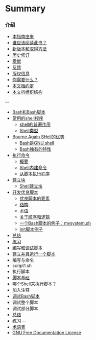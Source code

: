 # Summary

### 介绍
* [本指南由来](Intro/Why.md)
* [谁应该阅读此书？](Intro/Who.md)
* [新版本和取得方法](Intro/Get.md)
* [历史修订](HISTORY.md)
* [贡献](CONTIRBUTORS.md)
* [反馈](Intro/Feedback.md)
* [版权信息](Intro/Copyright.md)
* [你需要什么？](Intro/What.md)
* [本文档约定](Intro/Arrangement.md)
* [本文档组织结构](Intro/Structure.md)

--

* [Bash和Bash脚本](Bash-And-Bash-Script/README.md)
 * [常用的shell程序](Bash-And-Bash-Script/Common-Shell.md)
   * [shell的普遍作用](Bash-And-Bash-Script/Common-Shell.md#shell的普遍作用)
   * [Shell类型](Bash-And-Bash-Script/Common-Shell.md#shell类型)
 * [Bourne Again SHell的优势](Bash-And-Bash-Script/Advantages-Of-Bash.md)
   * [Bash是GNU shell](Bash-And-Bash-Script/Advantages-Of-Bash.md#bash是gnu-shell)
   * [Bash独有的特性](Bash-And-Bash-Script/Advantages-Of-Bash.md#bash独有的特性)
 * [执行命令](Bash-And-Bash-Script/Executing-Commands.md)
   * [概要](Bash-And-Bash-Script/Executing-Commands.md#概要)
   * [Shell内建命令](Bash-And-Bash-Script/Executing-Commands.md#shell内建命令)
   * [从脚本执行程序](Bash-And-Bash-Script/Executing-Commands.md#从脚本执行程序)
 * [建立块](Bash-And-Bash-Script/Building-Blocks.md)
   * [Shell建立块](Bash-And-Bash-Script/Building-Blocks.md#shell建立块)
 * [开发优良脚本](Bash-And-Bash-Script/Developing-Good-Scripts.md)
   * [优良脚本的要素](Bash-And-Bash-Script/Developing-Good-Scripts.md#优良脚本的要素)
   * [结构](Bash-And-Bash-Script/Developing-Good-Scripts.md#结构)
   * [术语](Bash-And-Bash-Script/Developing-Good-Scripts.md#术语)
   * [关于顺序和逻辑](Bash-And-Bash-Script/Developing-Good-Scripts.md#关于顺序和逻辑)
   * [一个Bash脚本的例子：mysystem.sh](Bash-And-Bash-Script/Developing-Good-Scripts.md#一个bash脚本的例子mysystemsh)
   * [init脚本例子](Bash-And-Bash-Script/Developing-Good-Scripts.md#init脚本例子)
 * [总结](Bash-And-Bash-Script/Summary.md)
 * [练习](Bash-And-Bash-Script/Exercise.md)
* [编写和调试脚本](Writing-And-Debugging-Script/README.md)
 * [建立并且运行一个脚本](Writing-And-Debugging-Script/Writing-And-Debugging-A-Script.md)
  * 编写与命名
  * script1.sh
  * 执行脚本
 * [脚本基础](Writing-And-Debugging-Script/Scripts-Basic.md)
  * 哪个Shell来执行脚本？
  * 加入注释
 * [调试Bash脚本](Writing-And-Debugging-Script/Debugging-Bash-Scripts.md)
  * 调试整个脚本
  * 调试部分脚本
 * [总结](Writing-And-Debugging-Script/Summary.md)
 * [练习](Writing-And-Debugging-Script/Exercise.md)
--
* [术语表](GLOSSARY.md)
* [GNU Free Documentation License](LICENSE.md)
